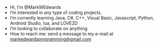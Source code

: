 - Hi, I’m @MarkWEdwards
- I’m interested in any type of coding projects.
- I’m currently learning Java, C#, C++, Visual Basic, Javascript, Python, Android Studio, lua, and LOVE2D
- I’m looking to collaborate on anything
- How to reach me: send a message to my e-mail at markedwardsprogramming@gmail.com

<!---
MarkWEdwards/MarkWEdwards is a ✨ special ✨ repository because its `README.md` (this file) appears on your GitHub profile.
You can click the Preview link to take a look at your changes.
--->
